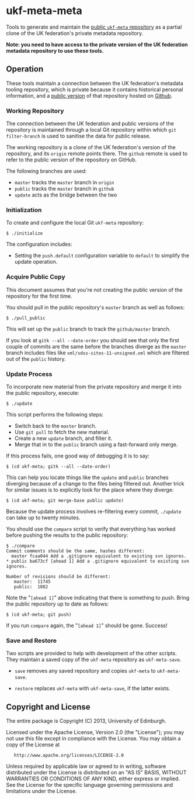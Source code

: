 # ukf-meta-meta

Tools to generate and maintain the
[public `ukf-meta` repository](https://github.com/ukf/ukf-meta) as
a partial clone of the UK federation's private metadata repository.

**Note: you need to have access to the private version of the
UK federation metadata repository to use these tools.**

## Operation

These tools maintain a connection between the UK federation's
metadata tooling repository, which is
private because it contains historical personal information, and a
[public version](https://github.com/ukf/ukf-meta) of that repository hosted
on [Github](https://github.com/).

### Working Repository

The connection between the UK federation and public versions of the repository
is maintained through a local Git repository within which
`git filter-branch` is used to sanitise the data for public release.

The working repository is a clone of the UK federation's
version of the repository, and its `origin` remote points there. The `github`
remote is used to refer to the public version of the repository on GitHub.

The following branches are used:

* `master` tracks the `master` branch in `origin`
* `public` tracks the `master` branch in `github`
* `update` acts as the bridge between the two

### Initialization

To create and configure the local Git `ukf-meta` repository:

    $ ./initialize

The configuration includes:

* Setting the `push.default` configuration variable to `default` to
simplify the update operation.

### Acquire Public Copy

This document assumes that you're not creating the public version of the
repository for the first time.

You should pull in the public repository's `master` branch as well
as follows:

    $ ./pull_public

This will set up the `public` branch to track the `github/master` branch.

If you look at `gitk --all --date-order` you should see that only the first
couple of commits are the same before the branches diverge as the `master`
branch includes files like `xml/sdss-sites-11-unsigned.xml` which are filtered
out of the `public` history.

### Update Process

To incorporate new material from the private repository and merge it into the public
repository, execute:

    $ ./update

This script performs the following steps:

* Switch back to the `master` branch.
* Use `git pull` to fetch the new material.
* Create a new `update` branch, and filter it.
* Merge that in to the `public` branch using a fast-forward only merge.

If this process fails, one good way of debugging it is to say:

    $ (cd ukf-meta; gitk --all --date-order)

This can help you locate things like the `update` and `public` branches
diverging because of a change to the files being filtered out. Another trick
for similar issues is to explicitly look for the place where they diverge:

    $ (cd ukf-meta; git merge-base public update)

Because the update process involves re-filtering every commit,
`./update` can take up to twenty minutes.

You should use the `compare` script to verify that everything has worked
before pushing the results to the public repository:

    $ ./compare
    Commit comments should be the same, hashes different:
      master fcaa044 Add a .gitignore equivalent to existing svn ignores.
    * public ba673cf [ahead 1] Add a .gitignore equivalent to existing svn ignores.

    Number of revisions should be different:
       master:  11745
       public:  1082

Note the "`[ahead 1]`" above indicating that there is something to push. Bring the
public repository up to date as follows:

    $ (cd ukf-meta; git push)

If you run `compare` again, the "`[ahead 1]`" should be gone. Success!

### Save and Restore

Two scripts are provided to help with development of the other scripts. They maintain
a saved copy of the `ukf-meta` repository as `ukf-meta-save`.

* `save` removes any saved repository and copies `ukf-meta` to `ukf-meta-save`.

* `restore` replaces `ukf-meta` with `ukf-meta-save`, if the latter exists.

## Copyright and License

The entire package is Copyright (C) 2013, University of Edinburgh.

Licensed under the Apache License, Version 2.0 (the "License");
you may not use this file except in compliance with the License.
You may obtain a copy of the License at

       http://www.apache.org/licenses/LICENSE-2.0

Unless required by applicable law or agreed to in writing, software
distributed under the License is distributed on an "AS IS" BASIS,
WITHOUT WARRANTIES OR CONDITIONS OF ANY KIND, either express or implied.
See the License for the specific language governing permissions and
limitations under the License.
